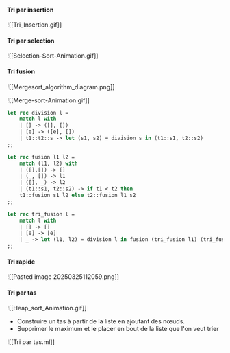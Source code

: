 #### Tri par insertion
![[Tri_Insertion.gif]]

#### Tri par selection
![[Selection-Sort-Animation.gif]]

#### Tri fusion
![[Mergesort_algorithm_diagram.png]]

![[Merge-sort-Animation.gif]]
```OCaml
let rec division l = 
	match l with
	| [] -> ([], [])
	| [e] -> ([e], [])
	| t1::t2::s -> let (s1, s2) = division s in (t1::s1, t2::s2)
;;

let rec fusion l1 l2 =
	match (l1, l2) with
	| ([],[]) -> []
	| (_, []) -> l1
	| ([], _) -> l2
	| (t1::s1, t2::s2) -> if t1 < t2 then 
	t1::fusion s1 l2 else t2::fusion l1 s2
;;

let rec tri_fusion l = 
	match l with
	| [] -> []
	| [e] -> [e]
	| _ -> let (l1, l2) = division l in fusion (tri_fusion l1) (tri_fusion l2)
;;

```

#### Tri rapide
![[Pasted image 20250325112059.png]]

#### Tri par tas
![[Heap_sort_Animation.gif]]
- Construire un tas à partir de la liste en ajoutant des nœuds.
- Supprimer le maximum et le placer en bout de la liste que l'on veut trier

![[Tri par tas.ml]]
